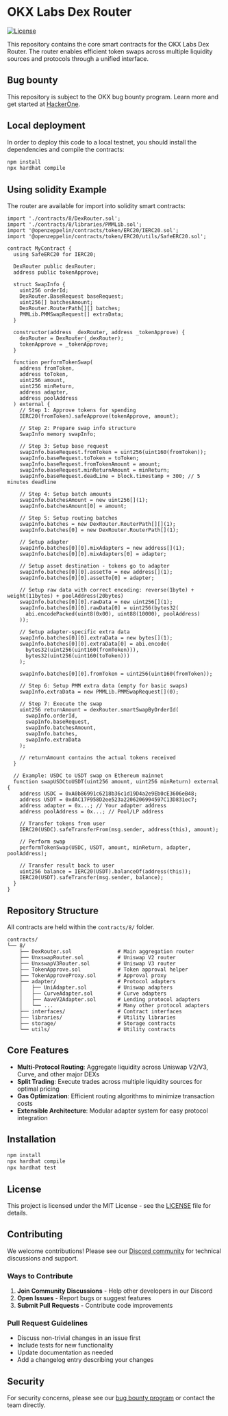 # OKX Labs Dex Router

[![License](https://img.shields.io/badge/license-MIT-blue.svg)](LICENSE)

This repository contains the core smart contracts for the OKX Labs Dex Router. The router enables efficient token swaps across multiple liquidity sources and protocols through a unified interface.

## Bug bounty

This repository is subject to the OKX bug bounty program. Learn more and get started at [HackerOne](https://hackerone.com/okg/policy_scopes?type=team).

## Local deployment

In order to deploy this code to a local testnet, you should install the dependencies and compile the contracts:

```bash
npm install
npx hardhat compile
```


## Using solidity Example

The router are available for import into solidity smart contracts:

```solidity
import './contracts/8/DexRouter.sol';
import './contracts/8/libraries/PMMLib.sol';
import '@openzeppelin/contracts/token/ERC20/IERC20.sol';
import '@openzeppelin/contracts/token/ERC20/utils/SafeERC20.sol';

contract MyContract {
  using SafeERC20 for IERC20;
  
  DexRouter public dexRouter;
  address public tokenApprove;
  
  struct SwapInfo {
    uint256 orderId;
    DexRouter.BaseRequest baseRequest;
    uint256[] batchesAmount;
    DexRouter.RouterPath[][] batches;
    PMMLib.PMMSwapRequest[] extraData;
  }
  
  constructor(address _dexRouter, address _tokenApprove) {
    dexRouter = DexRouter(_dexRouter);
    tokenApprove = _tokenApprove;
  }

  function performTokenSwap(
    address fromToken,
    address toToken,
    uint256 amount,
    uint256 minReturn,
    address adapter,
    address poolAddress
  ) external {
    // Step 1: Approve tokens for spending
    IERC20(fromToken).safeApprove(tokenApprove, amount);
    
    // Step 2: Prepare swap info structure
    SwapInfo memory swapInfo;
    
    // Step 3: Setup base request
    swapInfo.baseRequest.fromToken = uint256(uint160(fromToken));
    swapInfo.baseRequest.toToken = toToken;
    swapInfo.baseRequest.fromTokenAmount = amount;
    swapInfo.baseRequest.minReturnAmount = minReturn;
    swapInfo.baseRequest.deadLine = block.timestamp + 300; // 5 minutes deadline
    
    // Step 4: Setup batch amounts
    swapInfo.batchesAmount = new uint256[](1);
    swapInfo.batchesAmount[0] = amount;
    
    // Step 5: Setup routing batches
    swapInfo.batches = new DexRouter.RouterPath[][](1);
    swapInfo.batches[0] = new DexRouter.RouterPath[](1);
    
    // Setup adapter
    swapInfo.batches[0][0].mixAdapters = new address[](1);
    swapInfo.batches[0][0].mixAdapters[0] = adapter;
    
    // Setup asset destination - tokens go to adapter
    swapInfo.batches[0][0].assetTo = new address[](1);
    swapInfo.batches[0][0].assetTo[0] = adapter;
    
    // Setup raw data with correct encoding: reverse(1byte) + weight(11bytes) + poolAddress(20bytes)
    swapInfo.batches[0][0].rawData = new uint256[](1);
    swapInfo.batches[0][0].rawData[0] = uint256(bytes32(
      abi.encodePacked(uint8(0x00), uint88(10000), poolAddress)
    ));
    
    // Setup adapter-specific extra data
    swapInfo.batches[0][0].extraData = new bytes[](1);
    swapInfo.batches[0][0].extraData[0] = abi.encode(
      bytes32(uint256(uint160(fromToken))), 
      bytes32(uint256(uint160(toToken)))
    );
    
    swapInfo.batches[0][0].fromToken = uint256(uint160(fromToken));
    
    // Step 6: Setup PMM extra data (empty for basic swaps)
    swapInfo.extraData = new PMMLib.PMMSwapRequest[](0);
    
    // Step 7: Execute the swap
    uint256 returnAmount = dexRouter.smartSwapByOrderId(
      swapInfo.orderId,
      swapInfo.baseRequest,
      swapInfo.batchesAmount,
      swapInfo.batches,
      swapInfo.extraData
    );
    
    // returnAmount contains the actual tokens received
  }
  
  // Example: USDC to USDT swap on Ethereum mainnet
  function swapUSDCtoUSDT(uint256 amount, uint256 minReturn) external {
    address USDC = 0xA0b86991c6218b36c1d19D4a2e9Eb0cE3606eB48;
    address USDT = 0xdAC17F958D2ee523a2206206994597C13D831ec7;
    address adapter = 0x...; // Your adapter address
    address poolAddress = 0x...; // Pool/LP address
    
    // Transfer tokens from user
    IERC20(USDC).safeTransferFrom(msg.sender, address(this), amount);
    
    // Perform swap
    performTokenSwap(USDC, USDT, amount, minReturn, adapter, poolAddress);
    
    // Transfer result back to user
    uint256 balance = IERC20(USDT).balanceOf(address(this));
    IERC20(USDT).safeTransfer(msg.sender, balance);
  }
}
```

## Repository Structure

All contracts are held within the `contracts/8/` folder.

```
contracts/
└── 8/
    ├── DexRouter.sol               # Main aggregation router
    ├── UnxswapRouter.sol           # Uniswap V2 router
    ├── UnxswapV3Router.sol         # Uniswap V3 router
    ├── TokenApprove.sol            # Token approval helper
    ├── TokenApproveProxy.sol       # Approval proxy
    ├── adapter/                    # Protocol adapters
    │   ├── UniAdapter.sol          # Uniswap adapters
    │   ├── CurveAdapter.sol        # Curve adapters
    │   ├── AaveV2Adapter.sol       # Lending protocol adapters
    │   └── ...                     # Many other protocol adapters
    ├── interfaces/                 # Contract interfaces
    ├── libraries/                  # Utility libraries
    ├── storage/                    # Storage contracts
    └── utils/                      # Utility contracts
```

## Core Features

- **Multi-Protocol Routing**: Aggregate liquidity across Uniswap V2/V3, Curve, and other major DEXs
- **Split Trading**: Execute trades across multiple liquidity sources for optimal pricing
- **Gas Optimization**: Efficient routing algorithms to minimize transaction costs
- **Extensible Architecture**: Modular adapter system for easy protocol integration

## Installation

```bash
npm install
npx hardhat compile
npx hardhat test
```

## License

This project is licensed under the MIT License - see the [LICENSE](LICENSE) file for details.

## Contributing

We welcome contributions! Please see our [Discord community](https://discord.gg/okxdexapi) for technical discussions and support.

### Ways to Contribute

1. **Join Community Discussions** - Help other developers in our Discord
2. **Open Issues** - Report bugs or suggest features
3. **Submit Pull Requests** - Contribute code improvements

### Pull Request Guidelines

- Discuss non-trivial changes in an issue first
- Include tests for new functionality  
- Update documentation as needed
- Add a changelog entry describing your changes

## Security

For security concerns, please see our [bug bounty program](https://hackerone.com/okg/policy_scopes?type=team) or contact the team directly.
